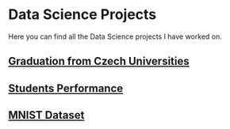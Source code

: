# Data Science Projects
Here you can find all the Data Science projects I have worked on.

## [Graduation from Czech Universities](https://github.com/davidgb9716/data-science/tree/main/czech-universities)

## [Students Performance](https://github.com/davidgb9716/data-science/tree/main/students-performance)

## [MNIST Dataset](https://github.com/davidgb9716/data-science/tree/main/MNIST-Dataset)
